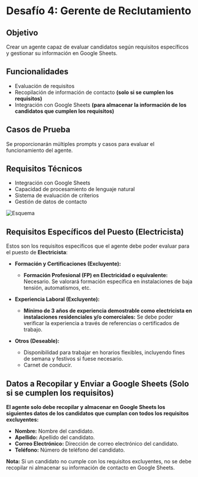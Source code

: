 # Desafío 4: Gerente de Reclutamiento

## Objetivo
Crear un agente capaz de evaluar candidatos según requisitos específicos y gestionar su información en Google Sheets.

## Funcionalidades
- Evaluación de requisitos
- Recopilación de información de contacto **(solo si se cumplen los requisitos)**
- Integración con Google Sheets **(para almacenar la información de los candidatos que cumplen los requisitos)**

## Casos de Prueba
Se proporcionarán múltiples prompts y casos para evaluar el funcionamiento del agente.

## Requisitos Técnicos
- Integración con Google Sheets
- Capacidad de procesamiento de lenguaje natural
- Sistema de evaluación de criterios
- Gestión de datos de contacto

![Esquema](../../../gitbook/assets/partes/parte6/desafio6.png)

## Requisitos Específicos del Puesto (Electricista)

Estos son los requisitos específicos que el agente debe poder evaluar para el puesto de **Electricista**:

- **Formación y Certificaciones (Excluyente):**
    - **Formación Profesional (FP) en Electricidad o equivalente:** Necesario. Se valorará formación específica en instalaciones de baja tensión, automatismos, etc.

- **Experiencia Laboral (Excluyente):**
    - **Mínimo de 3 años de experiencia demostrable como electricista en instalaciones residenciales y/o comerciales:** Se debe poder verificar la experiencia a través de referencias o certificados de trabajo.

- **Otros (Deseable):**
    - Disponibilidad para trabajar en horarios flexibles, incluyendo fines de semana y festivos si fuese necesario.
    - Carnet de conducir.

## Datos a Recopilar y Enviar a Google Sheets (Solo si se cumplen los requisitos)

**El agente solo debe recopilar y almacenar en Google Sheets los siguientes datos de los candidatos que cumplan con todos los requisitos excluyentes:**

-   **Nombre:** Nombre del candidato.
-   **Apellido:** Apellido del candidato.
-   **Correo Electrónico:** Dirección de correo electrónico del candidato.
-   **Teléfono:** Número de teléfono del candidato.

**Nota:** Si un candidato no cumple con los requisitos excluyentes, no se debe recopilar ni almacenar su información de contacto en Google Sheets.